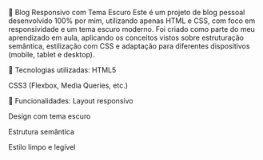 📝 Blog Responsivo com Tema Escuro
Este é um projeto de blog pessoal desenvolvido 100% por mim, utilizando apenas HTML e CSS, com foco em responsividade e um tema escuro moderno.
Foi criado como parte do meu aprendizado em aula, aplicando os conceitos vistos sobre estruturação semântica, estilização com CSS e adaptação para diferentes dispositivos (mobile, tablet e desktop).

🚀 Tecnologias utilizadas:
HTML5

CSS3 (Flexbox, Media Queries, etc.)

🎯 Funcionalidades:
Layout responsivo

Design com tema escuro

Estrutura semântica

Estilo limpo e legível
